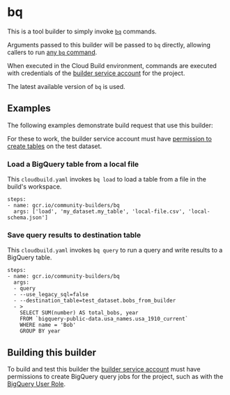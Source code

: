 # bq

This is a tool builder to simply invoke
[`bq`](https://cloud.google.com/bigquery/docs/bq-command-line-tool) commands.

Arguments passed to this builder will be passed to `bq` directly, allowing
callers to run
[any `bq` command](https://cloud.google.com/bigquery/docs/bq-command-line-tool).

When executed in the Cloud Build environment, commands are executed with
credentials of the
[builder service account](https://cloud.google.com/cloud-build/docs/permissions)
for the project.

The latest available version of `bq` is used.

## Examples

The following examples demonstrate build request that use this builder:

For these to work, the builder service account must have
[permission to create tables](https://cloud.google.com/bigquery/docs/access-control)
on the test dataset.

### Load a BigQuery table from a local file

This `cloudbuild.yaml` invokes `bq load` to load a table from a file in the
build's workspace.

```
steps:
- name: gcr.io/community-builders/bq
  args: ['load', 'my_dataset.my_table', 'local-file.csv', 'local-schema.json']
```

### Save query results to destination table

This `cloudbuild.yaml` invokes `bq query` to run a query and write results to a
BigQuery table.

```
steps:
- name: gcr.io/community-builders/bq
  args:
  - query
  - --use_legacy_sql=false
  - --destination_table=test_dataset.bobs_from_builder
  - >
    SELECT SUM(number) AS total_bobs, year
    FROM `bigquery-public-data.usa_names.usa_1910_current`
    WHERE name = 'Bob'
    GROUP BY year
```

## Building this builder

To build and test this builder the
[builder service account](https://cloud.google.com/cloud-build/docs/permissions)
must have permissions to create BigQuery query jobs for the project, such as
with the
[BigQuery User Role](https://cloud.google.com/bigquery/docs/access-control#permissions_and_roles).
